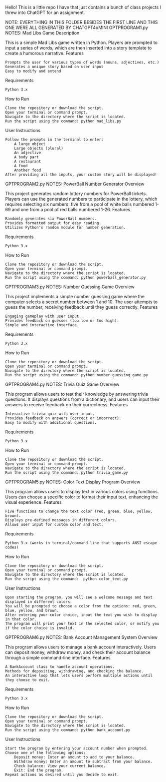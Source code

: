 Hello! This is a little repo I have that just contains a bunch of class projects I threw into ChatGPT for an assignment. 

NOTE: EVERYTHING IN THIS FOLDER BESIDES THE FIRST LINE AND THIS ONE WERE ALL GENERATED BY CHATGPT4oMINI
GPTPROGRAM1.py NOTES:
Mad Libs Game
Description

This is a simple Mad Libs game written in Python. Players are prompted to input a series of words, which are then inserted into a story template to create a humorous narrative.
Features

    Prompts the user for various types of words (nouns, adjectives, etc.)
    Generates a unique story based on user input
    Easy to modify and extend

Requirements

    Python 3.x

How to Run

    Clone the repository or download the script.
    Open your terminal or command prompt.
    Navigate to the directory where the script is located.
    Run the script using the command: python mad_libs.py

User Instructions

    Follow the prompts in the terminal to enter:
        A large object
        Large objects (plural)
        An adjective
        A body part
        A restaurant
        A food
        Another food
    After providing all the inputs, your custom story will be displayed!


GPTPROGRAM2.py NOTES:
PowerBall Number Generator
Overview

This project generates random lottery numbers for PowerBall tickets. Players can use the generated numbers to participate in the lottery, which requires selecting six numbers: five from a pool of white balls numbered 1-69 and one from a pool of red balls numbered 1-26.
Features

    Randomly generates six PowerBall numbers.
    Provides formatted output for easy reading.
    Utilizes Python's random module for number generation.

Requirements

    Python 3.x

How to Run

    Clone the repository or download the script.
    Open your terminal or command prompt.
    Navigate to the directory where the script is located.
    Run the script using the command: python powerball_generator.py

GPTPROGRAM3.py NOTES: 
Number Guessing Game
Overview

This project implements a simple number guessing game where the computer selects a secret number between 1 and 10. The user attempts to guess the number, receiving feedback until they guess correctly.
Features

    Engaging gameplay with user input.
    Provides feedback on guesses (too low or too high).
    Simple and interactive interface.

Requirements

    Python 3.x

How to Run

    Clone the repository or download the script.
    Open your terminal or command prompt.
    Navigate to the directory where the script is located.
    Run the script using the command: python number_guessing_game.py

GPTPROGRAM4.py NOTES:
Trivia Quiz Game
Overview

This program allows users to test their knowledge by answering trivia questions. It displays questions from a dictionary, and users can input their answers to receive feedback on their correctness.
Features

    Interactive trivia quiz with user input.
    Provides feedback on answers (correct or incorrect).
    Easy to modify with additional questions.

Requirements

    Python 3.x

How to Run

    Clone the repository or download the script.
    Open your terminal or command prompt.
    Navigate to the directory where the script is located.
    Run the script using the command: python trivia_game.py


GPTPROGRAM5.py NOTES:
Color Text Display Program
Overview

This program allows users to display text in various colors using functions. Users can choose a specific color to format their input text, enhancing the visual experience.
Features

    Five functions to change the text color (red, green, blue, yellow, brown).
    Displays pre-defined messages in different colors.
    Allows user input for custom color and text.

Requirements

    Python 3.x (works in terminal/command line that supports ANSI escape codes)

How to Run

    Clone the repository or download the script.
    Open your terminal or command prompt.
    Navigate to the directory where the script is located.
    Run the script using the command:  python color_text.py

User Instructions

    Upon starting the program, you will see a welcome message and text displayed in different colors.
    You will be prompted to choose a color from the options: red, green, blue, yellow, and brown.
    After entering your color choice, input the text you wish to display in that color.
    The program will print your text in the selected color, or notify you if the color choice is invalid.


GPTPROGRAM6.py NOTES:
Bank Account Management System
Overview

This program allows users to manage a bank account interactively. Users can deposit money, withdraw money, and check their account balance through a simple command-line interface.
Features

    A BankAccount class to handle account operations.
    Methods for depositing, withdrawing, and checking the balance.
    An interactive loop that lets users perform multiple actions until they choose to exit.

Requirements

    Python 3.x

How to Run

    Clone the repository or download the script.
    Open your terminal or command prompt.
    Navigate to the directory where the script is located.
    Run the script using the command: python bank_account.py

User Instructions

    Start the program by entering your account number when prompted.
    Choose one of the following options:
        Deposit money: Enter an amount to add to your balance.
        Withdraw money: Enter an amount to subtract from your balance.
        Check balance: View your current balance.
        Exit: End the program.
    Repeat actions as desired until you decide to exit.